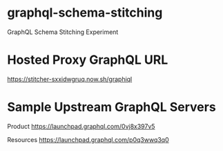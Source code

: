# graphql-schema-stitching
GraphQL Schema Stitching Experiment

# Hosted Proxy GraphQL URL
https://stitcher-sxxidwgruq.now.sh/graphiql

# Sample Upstream GraphQL Servers
Product
https://launchpad.graphql.com/0vj8x397v5

Resources
https://launchpad.graphql.com/p0q3wwq3q0
